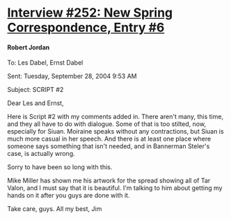# [Interview #252: New Spring Correspondence, Entry #6](https://www.theoryland.com/intvmain.php?i=252#6)

#### Robert Jordan

To: Les Dabel, Ernst Dabel
  
Sent: Tuesday, September 28, 2004 9:53 AM
  
Subject: SCRIPT #2

Dear Les and Ernst,

Here is Script #2 with my comments added in. There aren't many, this time, and they all have to do with dialogue. Some of that is too stilted, now, especially for Siuan. Moiraine speaks without any contractions, but Siuan is much more casual in her speech. And there is at least one place where someone says something that isn't needed, and in Bannerman Steler's case, is actually wrong.

Sorry to have been so long with this.

Mike Miller has shown me his artwork for the spread showing all of Tar Valon, and I must say that it is beautiful. I'm talking to him about getting my hands on it after you guys are done with it.

Take care, guys. All my best, Jim

